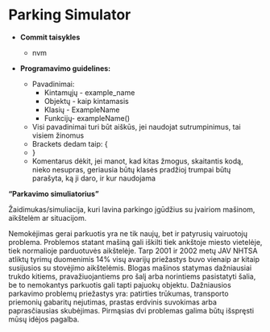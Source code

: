 # Parking Simulator  

* **Commit taisykles**
	* nvm

* **Programavimo guidelines:**  
	* Pavadinimai:  
		* Kintamųjų - example_name  
		* Objektų - kaip kintamasis  
		* Klasių - ExampleName  
		* Funkcijų- exampleName()  
	* Visi pavadinimai turi būt aiškūs, jei naudojat sutrumpinimus, tai visiem žinomus  
	* Brackets dedam taip: {  
	* }  
	* Komentarus dėkit, jei manot, kad kitas žmogus, skaitantis kodą, nieko nesupras, geriausia būtų klasės pradžioj trumpai būtų parašyta, ką ji daro, ir kur naudojama  


**“Parkavimo simuliatorius”**  

Žaidimukas/simuliacija, kuri lavina parkingo įgūdžius su įvairiom mašinom, aikštelėm ar situacijom.  

Nemokėjimas gerai parkuotis yra ne tik naujų, bet ir patyrusių vairuotojų problema. Problemos statant mašiną gali iškilti tiek ankštoje miesto vietelėje, tiek normalioje parduotuvės aikštelėje. Tarp 2001 ir 2002 metų JAV NHTSA atliktų tyrimų duomenimis 14% visų avarijų priežastys buvo vienaip ar kitaip susijusios su stovėjimo aikštelėmis. 
Blogas mašinos statymas dažniausiai trukdo kitiems, pravažiuojantiems pro šalį arba norintiems pasistatyti šalia, be to nemokantys parkuotis gali tapti pajuokų objektu.
Dažniausios parkavimo problemų priežastys yra: patirties trūkumas, transporto priemonių gabaritų nejutimas, prastas erdvinis suvokimas arba paprasčiausias skubėjimas. Pirmąsias dvi problemas galima būtų išspręsti mūsų idėjos pagalba.
